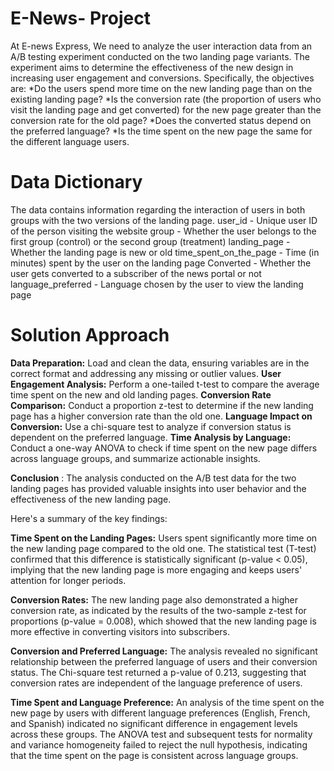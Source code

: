 # E-News- Project
At E-news Express, We need to analyze the user interaction data from an A/B testing experiment conducted on the two landing page variants. The experiment aims to determine the effectiveness of the new design in increasing user engagement and conversions.
Specifically, the objectives are:
*Do the users spend more time on the new landing page than on the existing landing page?
*Is the conversion rate (the proportion of users who visit the landing page and get converted) for the new page greater than the conversion rate for the old page?
*Does the converted status depend on the preferred language?
*Is the time spent on the new page the same for the different language users.

# Data Dictionary 
The data contains information regarding the interaction of users in both groups with the two versions of the landing page.
user_id - Unique user ID of the person visiting the website
group - Whether the user belongs to the first group (control) or the second group (treatment)
landing_page - Whether the landing page is new or old
time_spent_on_the_page - Time (in minutes) spent by the user on the landing page
Converted - Whether the user gets converted to a subscriber of the news portal or not
language_preferred - Language chosen by the user to view the landing page

# Solution Approach
**Data Preparation:** Load and clean the data, ensuring variables are in the correct format and addressing any missing or outlier values.
**User Engagement Analysis:** Perform a one-tailed t-test to compare the average time spent on the new and old landing pages.
**Conversion Rate Comparison:** Conduct a proportion z-test to determine if the new landing page has a higher conversion rate than the old one.
**Language Impact on Conversion:** Use a chi-square test to analyze if conversion status is dependent on the preferred language.
**Time Analysis by Language:** Conduct a one-way ANOVA to check if time spent on the new page differs across language groups, and summarize actionable insights.



**Conclusion** : The analysis conducted on the A/B test data for the two landing pages has provided valuable insights into user behavior and the effectiveness of the new landing page.

Here's a summary of the key findings:

**Time Spent on the Landing Pages:**
Users spent significantly more time on the new landing page compared to the old one. The statistical test (T-test) confirmed that this difference is statistically significant (p-value < 0.05), implying that the new landing page is more engaging and keeps users' attention for longer periods.

**Conversion Rates:**
The new landing page also demonstrated a higher conversion rate, as indicated by the results of the two-sample z-test for proportions (p-value = 0.008), which showed that the new landing page is more effective in converting visitors into subscribers.

**Conversion and Preferred Language:**
The analysis revealed no significant relationship between the preferred language of users and their conversion status. The Chi-square test returned a p-value of 0.213, suggesting that conversion rates are independent of the language preference of users.

**Time Spent and Language Preference:**
An analysis of the time spent on the new page by users with different language preferences (English, French, and Spanish) indicated no significant difference in engagement levels across these groups. The ANOVA test and subsequent tests for normality and variance homogeneity failed to reject the null hypothesis, indicating that the time spent on the page is consistent across language groups.

